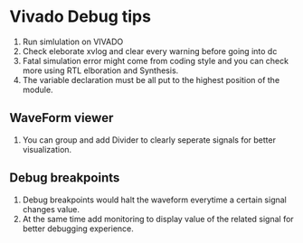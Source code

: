 # Vivado Debug tips
1. Run simlulation on VIVADO
2. Check eleborate xvlog and clear every warning before going into dc
3. Fatal simulation error might come from coding style and you can check more using RTL elboration and Synthesis.
4. The variable declaration must be all put to the highest position of the module.


## WaveForm viewer
1. You can group and add Divider to clearly seperate signals for better visualization.

## Debug breakpoints
1. Debug breakpoints would halt the waveform everytime a certain signal changes value.
2. At the same time add monitoring to display value of the related signal for better debugging experience.